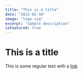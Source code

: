 ```yaml
---
title: "This is a title"
date: "2022-02-10"
image: "logo.svg"
excerpt: "Sample description"
isFeatured: true
---
```


# This is a title

This is some regular text with a [link](https://google.com)
